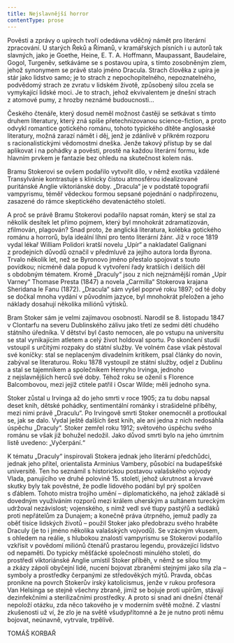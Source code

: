 ```yaml
---
title: Nejslavnější horror
contentType: prose
---
```


  

Pověsti a zprávy o upírech tvoří odedávna vděčný námět pro literární zpracování. U starých Řeků a Římanů, v kramářských písních i u autorů tak slavných, jako je Goethe, Heine, E. T. A. Hoffmann, Maupassant, Baudelaire, Gogol, Turgeněv, setkáváme se s postavou upíra, s tímto zosobněným zlem, jehož synonymem se právě stalo jméno Dracula. Strach člověka z upíra je stár jako lidstvo samo; je to strach z nepochopitelného, nepoznatelného, podvědomý strach ze zvratu v lidském životě, způsobený silou zcela se vymykající lidské moci. Je to strach, jehož ekvivalentem je dnešní strach z atomové pumy, z hrozby neznámé budoucnosti…

Českého čtenáře, který dosud neměl možnost častěji se setkávat s tímto druhem literatury, který zná spíše přetechnizovanou scien­ce-fiction, a proto odvykl romantice gotického románu, tohoto typického dítěte anglosaské literatury, možná zarazí námět i děj, jenž je zdánlivě v příkrém rozporu s racionalistickými vědomostmi dneška. Jenže takový přístup by se dal aplikovat i na pohádky a pověsti, prostě na každou literární formu, kde hlavním prvkem je fantazie bez ohledu na skutečnost kolem nás.

Bramu Stokerovi se ovšem podařilo vytvořit dílo, v němž exotika vzdálené Transylvánie kontrastuje s klinicky čistou atmosférou idealizované puritánské Anglie viktoriánské doby. „Dracula“ je v pod­statě topografií vampyrismu, téměř vědeckou formou sepsané pojednání o nadpřirozenu, zasazené do rámce skeptického devatenáctého století.

A proč se právě Bramu Stokerovi podařilo napsat román, který se stal za několik desítek let přímo pojmem, který byl mnohokrát zdramatizován, zfilmován, plagován? Snad proto, že anglická literatura, kolébka gotického románu a horrorů, byla ideální líhní pro tento literární žánr. Již v roce 1819 vydal lékař William Polidori kratší novelu „Upír“ a nakladatel Galignani z prodejních důvodů označil v předmluvě za jejího autora lorda Byrona. Trvalo několik let, než se Byronovo jméno přestalo spojovat s touto povídkou; nicméně dala popud k vytvoření řady kratších i delších děl s obdobným tématem. Kromě „Draculy“ jsou z nich nejznámější román „Upír Varney“ Thomase Presta (1847) a novela „Carmilla“ Stokerova krajana Sheridana le Fanu (1872). „Dracula“ sám vyšel poprvé roku 1897; od té doby se dočkal mnoha vydání v původním jazyce, byl mnohokrát přeložen a jeho náklady dosahují několika miliónů výtisků.

Bram Stoker sám je velmi zajímavou osobností. Narodil se 8. listopadu 1847 v Clontarfu na severu Dublinského zálivu jako třetí ze sedmi dětí chudého státního úředníka. V dětství byl často nemocen, ale po vstupu na universitu se stal vynikajícím atletem a celý život holdoval sportu. Po skončení studií vstoupil s určitými rozpaky do státní služby. Ve volném čase však pěstoval své koníčky: stal se neplaceným divadelním kritikem, psal články do novin, zabýval se literaturou. Roku 1878 vystoupil ze státní služby, odjel z Dublinu a stal se tajemníkem a společníkem Henryho Irvinga, jednoho z nejslavnějších herců své doby. Téhož roku se oženil s Florence Balcombovou, mezi jejíž ctitele patřil i Oscar Wilde; měli jednoho syna.

Stoker zůstal u Irvinga až do jeho smrti v roce 1905; za tu dobu napsal deset knih, dětské pohádky, sentimentální románky i strašidelné příběhy, mezi nimi právě „Draculu“. Po Irvingově smrti Stoker onemocněl a protloukal se, jak se dalo. Vydal ještě dalších šest knih, ale ani jedna z nich nedosáhla úspěchu „Draculy“. Stoker zemřel roku 1912; světového úspěchu svého románu se však již bohužel nedožil. Jako důvod smrti bylo na jeho úmrtním listě uvedeno: „Vyčerpání.“

K tématu „Draculy“ inspirovali Stokera jednak jeho literární předchůdci, jednak jeho přítel, orientalista Arminius Vambery, působící na budapešťské universitě. Ten ho seznámil s historickou postavou valašského vojvody Vlada, panujícího ve druhé polovině 15. století, jehož ukrutnost a krvavé skutky byly tak pověstné, že podle lidového podání byl prý spolčen s ďáblem. Tohoto mistra trojího umění – diplomatického, na jehož základě si dovedným využíváním rozporů mezi králem uherským a sultánem tureckým udržoval nezávislost; vojenského, s nímž vedl své tlupy pastýřů a sedláků proti nepřátelům za Dunajem; a konečně práva útrpného, jemuž padly za oběť tisíce lidských životů – použil Stoker jako předobrazu svého hraběte Draculy (je to i jméno několika valašských vojvodů). Se vzácným vkusem, s ohledem na reálie, s hlubokou znalostí vampyrismu se Stokerovi podařilo vzkřísit v povědomí miliónů čtenářů prastarou legendu, provázející lidstvo od nepaměti. Do typicky měšťácké společnosti minulého století, do prostředí viktoriánské Anglie umístil Stoker příběh, v němž se silou tmy a zkázy zápolí obyčejní lidé, nucení bojovat zbraněmi stejnými jako síla zla – symboly a prostředky čerpanými ze středověkých mýtů. Pravda, občas pronikne na povrch Stokerův irský katolicismus, jenže v rukou profesora Van Helsinga se stejně všechny zbraně, jimiž se bojuje proti upírům, stávají dezinfekčními a sterilizačními prostředky. A proto si snad ani dnešní čtenář nepoloží otázku, zda něco takového je v moderním světě možné. Z vlastní zkušenosti už ví, že zlo je na světě všudypřítomné a že je nutno proti němu bojovat, neúnavně, vytrvale, trpělivě.

TOMÁŠ KORBAŘ
